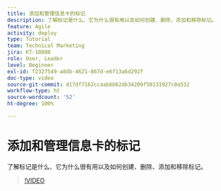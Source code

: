 ```yaml
---
title: 添加和管理信息卡的标记
description: 了解标记是什么、它为什么很有用以及如何创建、删除、添加和移除标记。
feature: Agile
activity: deploy
type: Tutorial
team: Technical Marketing
jira: KT-10808
role: User, Leader
level: Beginner
exl-id: f2327549-a8db-4621-867d-e6f13a6d292f
doc-type: video
source-git-commit: d17df7162ccaab6b62db34209f50131927c0a532
workflow-type: ht
source-wordcount: '52'
ht-degree: 100%

---
```


# 添加和管理信息卡的标记

了解标记是什么、它为什么很有用以及如何创建、删除、添加和移除标记。

>[!VIDEO](https://video.tv.adobe.com/v/3423027/?quality=12&learn=on&enablevpops&captions=chi_hans)
